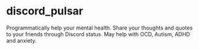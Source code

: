 # discord_pulsar
Programmatically help your mental health. Share your thoughts and quotes to your friends through Discord status. May help with OCD, Autism, ADHD and anxiety.
